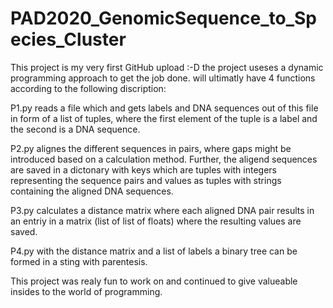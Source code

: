 # PAD2020_GenomicSequence_to_Species_Cluster

This project is my very first GitHub upload :-D the project useses a dynamic programming approach to get the job done. will ultimatly have 4 functions according to the following discription:

P1.py reads a file which and gets labels and DNA sequences out of this file in form of a list of tuples, where the first element of the tuple is a label and the second is a DNA sequence. 

P2.py alignes the different sequences in pairs, where gaps might be introduced based on a calculation method. Further, the aligend sequences are saved in a dictonary with keys which are tuples with integers representing the sequence pairs and values as tuples with strings containing the aligned DNA sequences.

P3.py calculates a distance matrix where each aligned DNA pair results in an entriy in a matrix (list of list of floats) where the resulting values are saved.

P4.py with the distance matrix and a list of labels a binary tree can be formed in a sting with parentesis.

This project was realy fun to work on and continued to give valueable insides to the world of programming.
